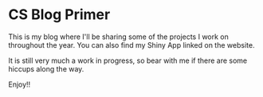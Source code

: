 # CS Blog Primer

This is my blog where I'll be sharing some of the projects I work on throughout the year. You can also find my Shiny App linked on the website. 

It is still very much a work in progress, so bear with me if there are some hiccups along the way. 


Enjoy!!

[gh-site]: https://pages.github.com/
[jk]: https://jekyllrb.com/
[minima]: https://github.com/jekyll/minima/tree/2.5-stable
[gh]: https://help.github.com/en/github/working-with-github-pages
[gh-settings]: https://help.github.com/en/github/working-with-github-pages/configuring-a-publishing-source-for-your-github-pages-site
[dev]: https://jsanz.github.io/gh-pages-minima-starter/2020/04/17/local-env.html
